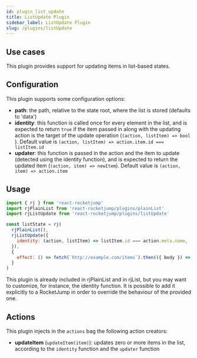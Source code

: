```yaml
---
id: plugin_list_update
title: ListUpdate Plugin
sidebar_label: ListUpdate Plugin
slug: /plugins/listUpdate
---
```


## Use cases

This plugin provides support for updating items in list-based states.

## Configuration

This plugin supports some configuration options:

- **path**: the path, relative to the state root, where the list is stored (defaults to 'data')
- **identity**: this function is called once for every element in the list, and is expected to return `true` if the item passed in along with the updating action is the target of the update operation (`(action, listItem) => bool` ). Default value is `(action, listItem) => action.item.id === listItem.id`
- **updater**: this function is passed in the action and the item to update (detected using the identity function), and is expected to return the updated item (`(action, item) => newItem`). Default value is `(action, item) => action.item`

## Usage

```js
import { rj } from 'react-rocketjump'
import rjPlainList from 'react-rocketjump/plugins/plainList'
import rjListUpdate from 'react-rocketjump/plugins/listUpdate'

const listState = rj(
  rjPlainList(),
  rjListUpdate({
    identity: (action, listItem) => listItem.id === action.meta.name,
  }),
  {
    effect: () => fetch(`http://example.com/items`).then(({ body }) => body),
  }
)
```

This plugin is already included in rjPlainList and in rjList, but you may want to customize, for instance, the identity function. It is possible to add it explicitly to a RocketJump in order to override the behaviour of the provided one.

## Actions

This plugin injects in the `actions` bag the following action creators:

- **updateItem** (`updateItem(item)`): updates zero or more items in the list, according to the `identity` function and the `updater` function
